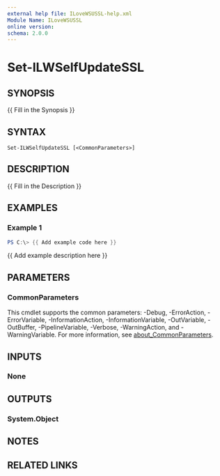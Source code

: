 ```yaml
---
external help file: ILoveWSUSSL-help.xml
Module Name: ILoveWSUSSL
online version:
schema: 2.0.0
---
```


# Set-ILWSelfUpdateSSL

## SYNOPSIS
{{ Fill in the Synopsis }}

## SYNTAX

```
Set-ILWSelfUpdateSSL [<CommonParameters>]
```

## DESCRIPTION
{{ Fill in the Description }}

## EXAMPLES

### Example 1
```powershell
PS C:\> {{ Add example code here }}
```

{{ Add example description here }}

## PARAMETERS

### CommonParameters
This cmdlet supports the common parameters: -Debug, -ErrorAction, -ErrorVariable, -InformationAction, -InformationVariable, -OutVariable, -OutBuffer, -PipelineVariable, -Verbose, -WarningAction, and -WarningVariable. For more information, see [about_CommonParameters](http://go.microsoft.com/fwlink/?LinkID=113216).

## INPUTS

### None

## OUTPUTS

### System.Object
## NOTES

## RELATED LINKS
